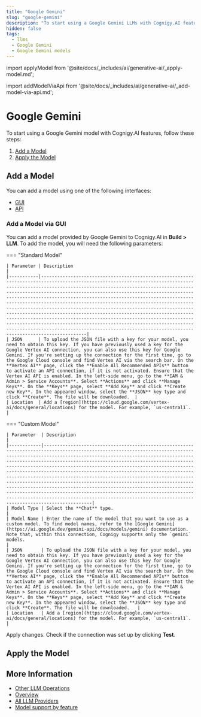 ```yaml
---
title: "Google Gemini"
slug: "google-gemini"
description: "To start using a Google Gemini LLMs with Cognigy.AI features, add the LLM and apply it to the corresponding use case."
hidden: false
tags:
  - llms
  - Google Gemini
  - Google Gemini models
---
```


import applyModel from '@site/docs/_includes/ai/generative-ai/_apply-model.md';



import addModelViaApi from '@site/docs/_includes/ai/generative-ai/_add-model-via-api.md';



# Google Gemini

To start using a Google Gemini model with Cognigy.AI features, follow these steps:

1. [Add a Model](#add-a-model)
2. [Apply the Model](#apply-the-model)

## Add a Model

You can add a model using one of the following interfaces:

- [GUI](#add-a-model-via-gui)
- [API](#add-a-model-via-api)

### Add a Model via GUI

You can add a model provided by Google Gemini to Cognigy.AI in **Build > LLM**. To add the model, you will need the following parameters:

=== "Standard Model"

    | Parameter | Description                                                                                                                                                                                                                                                                                                                                                                                                                                                                                                                                                                                                                                                                                                                                                                                                       |
    |-----------|-------------------------------------------------------------------------------------------------------------------------------------------------------------------------------------------------------------------------------------------------------------------------------------------------------------------------------------------------------------------------------------------------------------------------------------------------------------------------------------------------------------------------------------------------------------------------------------------------------------------------------------------------------------------------------------------------------------------------------------------------------------------------------------------------------------------|
    | JSON      | To upload the JSON file with a key for your model, you need to obtain this key. If you have previously used a key for the Google Vertex AI connection, you can also use this key for Google Gemini. If you're setting up the connection for the first time, go to the Google Cloud console and find Vertex AI via the search bar. On the **Vertex AI** page, click the **Enable All Recommended APIs** button to activate an API connection, if it is not activated. Ensure that the Vertex AI API is enabled. In the left-side menu, go to the **IAM & Admin > Service Accounts**. Select **Actions** and click **Manage Keys**. On the **Keys** page, select **Add Key** and click **Create new Key**. In the appeared window, select the **JSON** key type and click **Create**. The file will be downloaded.  |
    | Location  | Add a [region](https://cloud.google.com/vertex-ai/docs/general/locations) for the model. For example, `us-central1`.                                                                                                                                                                                                                                                                                                                                                                                                                                                                                                                                                                                                                                                                                              |

=== "Custom Model"

    | Parameter  | Description                                                                                                                                                                                                                                                                                                                                                                                                                                                                                                                                                                                                                                                                                                                                                                                                        |
    |------------|--------------------------------------------------------------------------------------------------------------------------------------------------------------------------------------------------------------------------------------------------------------------------------------------------------------------------------------------------------------------------------------------------------------------------------------------------------------------------------------------------------------------------------------------------------------------------------------------------------------------------------------------------------------------------------------------------------------------------------------------------------------------------------------------------------------------|
    | Model Type | Select the **Chat** type.                                                                                                                                                                                                                                                                                                                                                                                                                                                                                                                                                                                                                                                                                                                                                                                          |
    | Model Name | Enter the name of the model that you want to use as a custom model. To find model names, refer to the [Google Gemini](https://ai.google.dev/gemini-api/docs/models/gemini) documentation. Note that, within this connection, Cognigy supports only the `gemini` models.                                                                                                                                                                                                                                                                                                                                                                                                                                                                                                                                                    |
    | JSON       | To upload the JSON file with a key for your model, you need to obtain this key. If you have previously used a key for the Google Vertex AI connection, you can also use this key for Google Gemini. If you're setting up the connection for the first time, go to the Google Cloud console and find Vertex AI via the search bar. On the **Vertex AI** page, click the **Enable All Recommended APIs** button to activate an API connection, if it is not activated. Ensure that the Vertex AI API is enabled. In the left-side menu, go to the **IAM & Admin > Service Accounts**. Select **Actions** and click **Manage Keys**. On the **Keys** page, select **Add Key** and click **Create new Key**. In the appeared window, select the **JSON** key type and click **Create**. The file will be downloaded.   |
    | Location   | Add a [region](https://cloud.google.com/vertex-ai/docs/general/locations) for the model. For example, `us-central1`.                                                                                                                                                                                                                                                                                                                                                                                                                                                                                                                                                                                                                                                                                               |

Apply changes. Check if the connection was set up by clicking **Test**.

<addModelViaApi />

## Apply the Model

<applyModel />

## More Information

- [Other LLM Operations](../other-operations.md)
- [Overview](../overview.md)
- [All LLM Providers](all-providers.md)
- [Model support by feature](../model-support-by-feature.md)